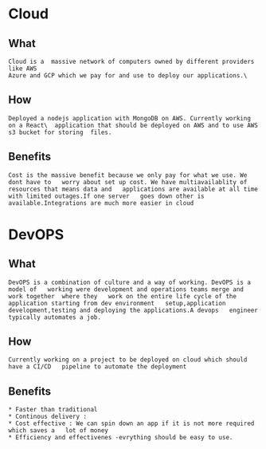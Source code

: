 # Cloud 

## What
    Cloud is a  massive network of computers owned by different providers like AWS
    Azure and GCP which we pay for and use to deploy our applications.\
## How
    Deployed a nodejs application with MongoDB on AWS. Currently working on a React\  application that should be deployed on AWS and to use AWS s3 bucket for storing  files.
## Benefits
    Cost is the massive benefit because we only pay for what we use. We dont have to   worry about set up cost. We have multiavailablity of resources that means data and   applications are available at all time with limited outages.If one server   goes down other is available.Integrations are much more easier in cloud  

# DevOPS

## What
    DevOPS is a combination of culture and a way of working. DevOPS is a model of   working were development and operations teams merge and work together  where they   work on the entire life cycle of the application starting from dev environment   setup,application development,testing and deploying the applications.A devops   engineer typically automates a job.  

## How
    Currently working on a project to be deployed on cloud which should have a CI/CD   pipeline to automate the deployment  
## Benefits
    * Faster than traditional   
    * Continous delivery :   
    * Cost effective : We can spin down an app if it is not more required which saves a   lot of money  
    * Efficiency and effectivenes -evrything should be easy to use.  


